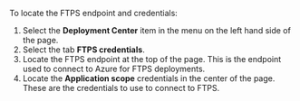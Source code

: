 To locate the FTPS endpoint and credentials:

1. Select the **Deployment Center** item in the menu on the left hand side of the page.
1. Select the tab **FTPS credentials**.
1. Locate the FTPS endpoint at the top of the page.  This is the endpoint used to connect to Azure for FTPS deployments.
1. Locate the **Application scope** credentials in the center of the page.  These are the credentials to use to connect to FTPS.